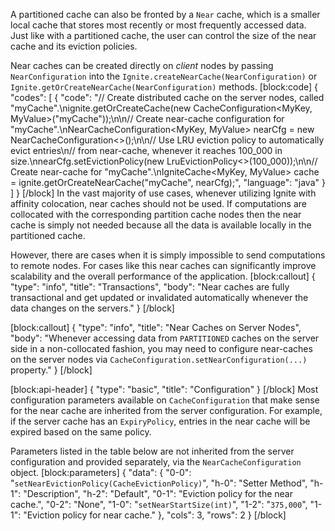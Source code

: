 A partitioned cache can also be fronted by a `Near` cache, which is a smaller local cache that stores most recently or most frequently accessed data. Just like with a partitioned cache, the user can control the size of the near cache and its eviction policies. 

Near caches can be created directly on *client* nodes by passing `NearConfiguration` into the `Ignite.createNearCache(NearConfiguration)` or `Ignite.getOrCreateNearCache(NearConfiguration)` methods.
[block:code]
{
  "codes": [
    {
      "code": "// Create distributed cache on the server nodes, called \"myCache\".\nignite.getOrCreateCache(new CacheConfiguration<MyKey, MyValue>(\"myCache\"));\n\n// Create near-cache configuration for \"myCache\".\nNearCacheConfiguration<MyKey, MyValue> nearCfg = new NearCacheConfiguration<>();\n\n// Use LRU eviction policy to automatically evict entries\n// from near-cache, whenever it reaches 100_000 in size.\nnearCfg.setEvictionPolicy(new LruEvictionPolicy<>(100_000));\n\n// Create near-cache for \"myCache\".\nIgniteCache<MyKey, MyValue> cache = ignite.getOrCreateNearCache(\"myCache\", nearCfg);",
      "language": "java"
    }
  ]
}
[/block]
In the vast majority of use cases, whenever utilizing Ignite with affinity colocation, near caches should not be used. If computations are collocated with the corresponding partition cache nodes then the near cache is simply not needed because all the data is available locally in the partitioned cache.

However, there are cases when it is simply impossible to send computations to remote nodes. For cases like this near caches can significantly improve scalability and the overall performance of the application.
[block:callout]
{
  "type": "info",
  "title": "Transactions",
  "body": "Near caches are fully transactional and get updated or invalidated automatically whenever the data changes on the servers."
}
[/block]

[block:callout]
{
  "type": "info",
  "title": "Near Caches on Server Nodes",
  "body": "Whenever accessing data from `PARTITIONED` caches on the server side in a non-collocated fashion, you may need to configure near-caches on the server nodes via `CacheConfiguration.setNearConfiguration(...)` property."
}
[/block]

[block:api-header]
{
  "type": "basic",
  "title": "Configuration"
}
[/block]
Most configuration parameters available on `CacheConfiguration` that make sense for the near cache are inherited from the server configuration. For example, if the server cache has an `ExpiryPolicy`, entries in the near cache will be expired based on the same policy.

Parameters listed in the table below are not inherited from the server configuration and provided separately, via the `NearCacheConfiguration` object.
[block:parameters]
{
  "data": {
    "0-0": "`setNearEvictionPolicy(CacheEvictionPolicy)`",
    "h-0": "Setter Method",
    "h-1": "Description",
    "h-2": "Default",
    "0-1": "Eviction policy for the near cache.",
    "0-2": "None",
    "1-0": "`setNearStartSize(int)`",
    "1-2": "`375,000`",
    "1-1": "Eviction policy for near cache."
  },
  "cols": 3,
  "rows": 2
}
[/block]